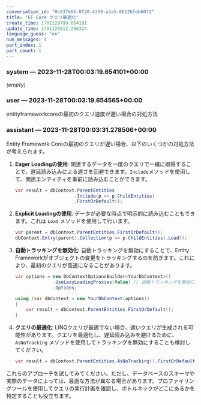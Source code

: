 ```yaml
---
conversation_id: "0c837e66-8f20-4359-a3a5-80126feb6072"
title: "EF Core クエリ最適化"
create_time: 1701129799.654101
update_time: 1701129812.296324
language_guess: "en"
num_messages: 4
part_index: 1
part_count: 1
---
```


### system — 2023-11-28T00:03:19.654101+00:00

_(empty)_

### user — 2023-11-28T00:03:19.654565+00:00

entityframeworkcoreの最初のクエリ速度が遅い場合の対処方法

### assistant — 2023-11-28T00:03:31.278506+00:00

Entity Framework Coreの最初のクエリが遅い場合、以下のいくつかの対処方法が考えられます。

1. **Eager Loadingの使用**: 関連するデータを一度のクエリで一緒に取得することで、遅延読み込みによる遅さを回避できます。`Include`メソッドを使用して、関連エンティティを事前に読み込むことができます。

    ```csharp
    var result = dbContext.ParentEntities
                          .Include(p => p.ChildEntities)
                          .FirstOrDefault();
    ```

2. **Explicit Loadingの使用**: データが必要な時点で明示的に読み込むこともできます。これは `Load` メソッドを使用して行います。

    ```csharp
    var parent = dbContext.ParentEntities.FirstOrDefault();
    dbContext.Entry(parent).Collection(p => p.ChildEntities).Load();
    ```

3. **自動トラッキングを無効化**: 自動トラッキングを無効にすることで、Entity Frameworkがオブジェクトの変更をトラッキングするのを防ぎます。これにより、最初のクエリが高速になることがあります。

    ```csharp
    var options = new DbContextOptionsBuilder<YourDbContext>()
                  .UseLazyLoadingProxies(false) // 自動トラッキングを無効にする
                  .Options;

    using (var dbContext = new YourDbContext(options))
    {
        var result = dbContext.ParentEntities.FirstOrDefault();
    }
    ```

4. **クエリの最適化**: LINQクエリが最適でない場合、遅いクエリが生成される可能性があります。クエリを最適化し、遅延読み込みを避けるために、`AsNoTracking` メソッドを使用してトラッキングを無効にすることも検討してください。

    ```csharp
    var result = dbContext.ParentEntities.AsNoTracking().FirstOrDefault();
    ```

これらのアプローチを試してみてください。ただし、データベースのスキーマや実際のデータによっては、最適な方法が異なる場合があります。プロファイリングツールを使用してクエリの実行計画を確認し、ボトルネックがどこにあるかを特定することも役立ちます。

